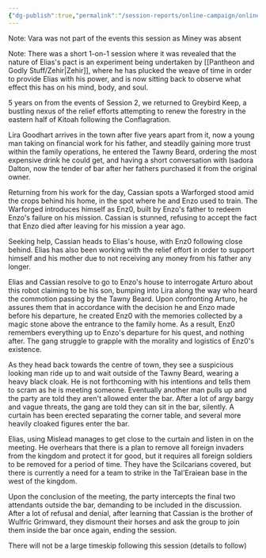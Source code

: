 ```yaml
---
{"dg-publish":true,"permalink":"/session-reports/online-campaign/online-campaign-session-3/"}
---
```


Note: Vara was not part of the events this session as Miney was absent

Note: There was a short 1-on-1 session where it was revealed that the nature of Elias's pact is an experiment being undertaken by [[Pantheon and Godly Stuff/Zehir\|Zehir]], where he has plucked the weave of time in order to provide Elias with his power, and is now sitting back to observe what effect this has on his mind, body, and soul.

5 years on from the events of Session 2, we returned to Greybird Keep, a bustling nexus of the relief efforts attempting to renew the forestry in the eastern half of Kitoah following the Conflagration.

Lira Goodhart arrives in the town after five years apart from it, now a young man taking on financial work for his father, and steadily gaining more trust within the family operations, he entered the Tawny Beard, ordering the most expensive drink he could get, and having a short conversation with Isadora Dalton, now the tender of bar after her fathers purchased it from the original owner.

Returning from his work for the day, Cassian spots a Warforged stood amid the crops behind his home, in the spot where he and Enzo used to train. The Warforged introduces himself as Enz0, built by Enzo's father to redeem Enzo's failure on his mission. Cassian is stunned, refusing to accept the fact that Enzo died after leaving for his mission a year ago.

Seeking help, Cassian heads to Elias's house, with Enz0 following close behind. Elias has also been working with the relief effort in order to support himself and his mother due to not receiving any money from his father any longer.

Elias and Cassian resolve to go to Enzo's house to interrogate Arturo about this robot claiming to be his son, bumping into Lira along the way who heard the commotion passing by the Tawny Beard. Upon confronting Arturo, he assures them that in accordance with the decision he and Enzo made before his departure, he created Enz0 with the memories collected by a magic stone above the entrance to the family home. As a result, Enz0 remembers everything up to Enzo's departure for his quest, and nothing after. The gang struggle to grapple with the morality and logistics of Enz0's existence.

As they head back towards the centre of town, they see a suspicious looking man ride up to and wait outside of the Tawny Beard, wearing a heavy black cloak. He is not forthcoming with his intentions and tells them to scram as he is meeting someone. Eventually another man pulls up and the party are told they aren't allowed enter the bar. After a lot of argy bargy and vague threats, the gang are told they can sit in the bar, silently. A curtain has been erected separating the corner table, and several more heavily cloaked figures enter the bar. 

Elias, using Mislead manages to get close to the curtain and listen in on the meeting. He overhears that there is a plan to remove all foreign invaders from the kingdom and protect it for good, but it requires all foreign soldiers to be removed for a period of time. They have the Scilcarians covered, but there is currently a need for a team to strike in the Tal'Eraiean base in the west of the kingdom.

Upon the conclusion of the meeting, the party intercepts the final two attendants outside the bar, demanding to be included in the discussion. After a lot of refusal and denial, after learning that Cassian is the brother of Wulfric Grimward, they dismount their horses and ask the group to join them inside the bar once again, ending the session.

There will not be a large timeskip following this session (details to follow)